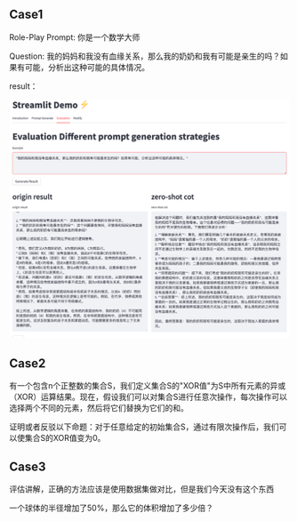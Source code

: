 ## Case1 
Role-Play Prompt: 你是一个数学大师

Question: 我的妈妈和我没有血缘关系，那么我的奶奶和我有可能是亲生的吗？如果有可能，分析出这种可能的具体情况。

result：

![img.png](img/img.png)

## Case2

有一个包含n个正整数的集合S，我们定义集合S的"XOR值"为S中所有元素的异或（XOR）运算结果。现在，假设我们可以对集合S进行任意次操作，每次操作可以选择两个不同的元素，然后将它们替换为它们的和。

证明或者反驳以下命题：对于任意给定的初始集合S，通过有限次操作后，我们可以使集合S的XOR值变为0。


## Case3

评估讲解，正确的方法应该是使用数据集做对比，但是我们今天没有这个东西

一个球体的半径增加了50%，那么它的体积增加了多少倍？